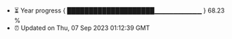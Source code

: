 - ⏳ Year progress { ████████████████████▁▁▁▁▁▁▁▁▁▁ } 68.23 %
- ⏰ Updated on Thu, 07 Sep 2023 01:12:39 GMT

